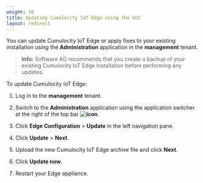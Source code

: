 ```yaml
---
weight: 10
title: Updating Cumulocity IoT Edge using the GUI
layout: redirect
---
```


You can update Cumulocity IoT Edge or apply fixes to your existing installation using the **Administration** application in the **management** tenant.

>**Info:** Software AG recommends that you create a backup of your existing Cumulocity IoT Edge installation before performing any updates.

To update Cumulocity IoT Edge:

1. Log in to the **management** tenant.

2. Switch to the **Administration** application using the application switcher at the right of the top bar **<img class="Default" src="/images/icons/switcher-icon.png" alt="icon" style="display: inline; float: none">**.

3. Click **Edge Configuration** > **Update** in the left navigation pane.

4. Click **Update** > **Next**.

5. Upload the new Cumulocity IoT Edge archive file and click **Next**.

7. Click **Update now**.

8. Restart your Edge appliance.